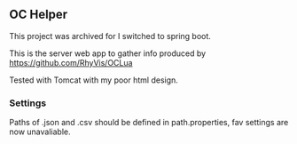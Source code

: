 ## OC Helper

This project was archived for I switched to spring boot.

This is the server web app to gather info produced by https://github.com/RhyVis/OCLua

Tested with Tomcat with my poor html design.

### Settings

Paths of .json and .csv should be defined in path.properties, fav settings are now unavaliable.
